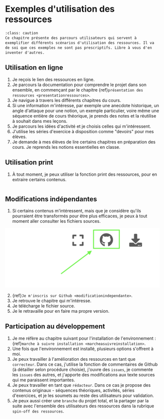 # Exemples d'utilisation des ressources

```{admonition} Important
:class: caution
Ce chapitre présente des parcours utilisateurs qui servent à exemplifier différents scénarios d'utilisation des ressources. Il va de soi que ces exemples ne sont pas prescriptifs. Libre à vous d'en inventer d'autres.
```

## Utilisation en ligne

1. Je reçois le lien des ressources en ligne. 
2. Je parcours la documentation pour comprendre le projet dans son ensemble, en commençant par le chapitre {ref}`présentation des ressources <presentationressources>`.
3. Je navigue à travers les différents chapitres du cours. 
4. Si une information m'intéresse, par exemple une anecdote historique, un angle d'attaque pour une notion, un exemple particulier, voire même une séquence entière de cours théorique, je prends des notes et la réutilise à souhait dans mes leçons. 
5. Je parcours les idées d'activité et je choisis celles qui m'intéressent. 
6. J'utilise les séries d'exercice à disposition comme "devoirs" pour mes élèves. 
7. Je demande à mes élèves de lire certains chapitres en préparation des cours. Je reprends les notions essentielles en classe.  

## Utilisation print

1. À tout moment, je peux utiliser la fonction print des ressources, pour en extraire certains contenus. 

````{image} images/utilisation/print.png
````

## Modifications indépendantes

1. Si certains contenus m'intéressent, mais que je considère qu'ils pourraient être transformés pour être plus efficaces, je peux à tout moment aller consulter les fichiers sources. 

![iconeGit](images/presentation/iconegit.png)

2. {ref}`Je m'inscris sur Github <modificationindependante>`.
3. Je retrouve le chapitre qui m'intéresse. 
4. Je télécharge le fichier source. 
5. Je le retravaille pour en faire ma propre version. 

## Participation au développement

1. Je me réfère au chapitre suivant pour l'installation de l'environnement : {ref}`marche à suivre installation <marcheasuivreinstallation>`. 
2. Une fois que l'environnement est installé, plusieurs options s'offrent à moi. 
3. Je peux travailler à l'amélioration des ressources en tant que `correcteur`. Dans ce cas, j'utilise la fonction de commentaires de Github (à détailler selon procédure choisie), j'ouvre des `issues`, je commente les `issues` des autres, et j'apporte des modifications aux texte sources qui me paraissent importantes. 
4. Je peux travailler en tant que `rédacteur`. Dans ce cas je propose des contenus originaux - séquences théoriques, activités, séries d'exercices, et je les soumets au reste des utilisateurs pour validation. 
5. Je peux aussi créer une `branche` du projet total, et la partager par la suite avec l'ensemble des utilisateurs des ressources dans la rubrique `spin-off des ressources`. 